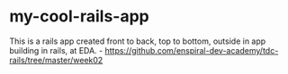 # my-cool-rails-app

This is a rails app created front to back, top to bottom, outside in app building in rails, at EDA. - https://github.com/enspiral-dev-academy/tdc-rails/tree/master/week02

